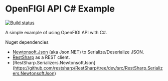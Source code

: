 # OpenFIGI API C# Example

[![Build status](https://ci.appveyor.com/api/projects/status/github/achvaicer/api-examples?branch=master&svg=true)](https://ci.appveyor.com/project/achvaicer/api-examples)


A simple example of using OpenFIGI API with C#.


Nuget dependencies
 - [Newtonsoft.Json](https://github.com/JamesNK/Newtonsoft.Json) (aka Json.NET) to Serialize/Deserialize JSON.
 - [RestSharp](https://github.com/restsharp/RestSharp) as a REST client.
 - [RestSharp.Serializers.NewtonsoftJson] (https://github.com/restsharp/RestSharp/tree/dev/src/RestSharp.Serializers.NewtonsoftJson)